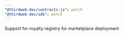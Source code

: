 ```yaml
---
"@thirdweb-dev/contracts-js": patch
"@thirdweb-dev/sdk": patch
---
```


Support for royalty registry for marketplace deployment
